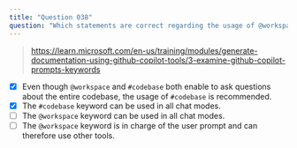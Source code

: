 ```yaml
---
title: "Question 038"
question: "Which statements are correct regarding the usage of @workspace and #codebase? (Select two.)"
---
```


> https://learn.microsoft.com/en-us/training/modules/generate-documentation-using-github-copilot-tools/3-examine-github-copilot-prompts-keywords
- [x] Even though `@workspace` and `#codebase` both enable to ask questions about the entire codebase, the usage of `#codebase` is recommended.
- [x] The `#codebase` keyword can be used in all chat modes.
- [ ] The `@workspace` keyword can be used in all chat modes.
- [ ] The `@workspace` keyword is in charge of the user prompt and can therefore use other tools.
